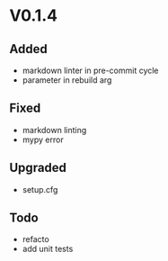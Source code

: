 # V0.1.4

## Added

* markdown linter in pre-commit cycle
* parameter in rebuild arg

## Fixed

* markdown linting
* mypy error

## Upgraded

* setup.cfg

## Todo

* refacto
* add unit tests
